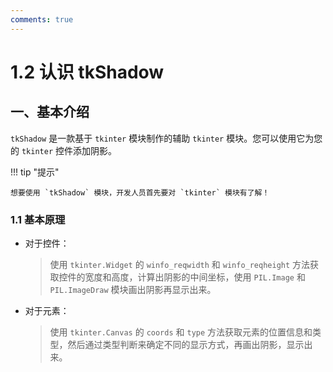 ```yaml
---
comments: true
---
```


# 1.2 认识 tkShadow

## 一、基本介绍

`tkShadow` 是一款基于 `tkinter` 模块制作的辅助 `tkinter` 模块。您可以使用它为您的 `tkinter` 控件添加阴影。

!!! tip "提示"

    想要使用 `tkShadow` 模块，开发人员首先要对 `tkinter` 模块有了解！

### 1.1 基本原理

- 对于控件：

    > 使用 `tkinter.Widget` 的 `winfo_reqwidth` 和 `winfo_reqheight` 方法获取控件的宽度和高度，计算出阴影的中间坐标，使用 `PIL.Image` 和 `PIL.ImageDraw` 模块画出阴影再显示出来。

- 对于元素：

    > 使用 `tkinter.Canvas` 的 `coords` 和 `type` 方法获取元素的位置信息和类型，然后通过类型判断来确定不同的显示方式，再画出阴影，显示出来。
